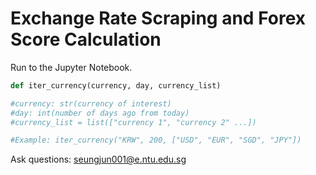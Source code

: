# Exchange Rate Scraping and Forex Score Calculation
Run to the Jupyter Notebook. 

``` python
def iter_currency(currency, day, currency_list)

#currency: str(currency of interest)
#day: int(number of days ago from today) 
#currency_list = list(["currency 1", "currency 2" ...])

#Example: iter_currency("KRW", 200, ["USD", "EUR", "SGD", "JPY"]) 
```

Ask questions: 
seungjun001@e.ntu.edu.sg

